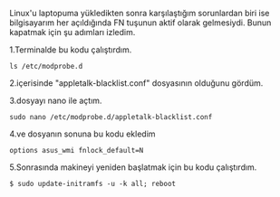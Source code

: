 Linux'u laptopuma yükledikten sonra karşılaştığım sorunlardan biri ise bilgisayarım her açıldığında FN tuşunun aktif olarak gelmesiydi. Bunun kapatmak için şu adımları izledim.

1.Terminalde bu kodu çalıştırdım.

```
ls /etc/modprobe.d
```

2.içerisinde "appletalk-blacklist.conf" dosyasının olduğunu gördüm.


3.dosyayı nano ile açtım.

```
sudo nano /etc/modprobe.d/appletalk-blacklist.conf
```

4.ve dosyanın sonuna bu kodu ekledim 

```
options asus_wmi fnlock_default=N
```

5.Sonrasında makineyi yeniden başlatmak için bu kodu çalıştırdım.

```
$ sudo update-initramfs -u -k all; reboot
```


